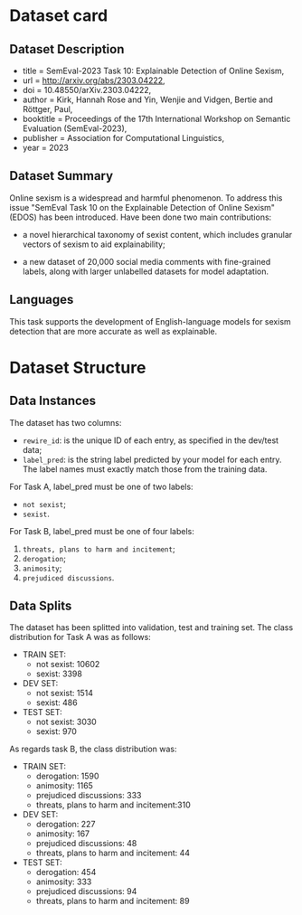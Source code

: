 # Dataset card
## Dataset Description

- title = SemEval-2023 Task 10: Explainable Detection of Online Sexism,
- url = http://arxiv.org/abs/2303.04222,
- doi = 10.48550/arXiv.2303.04222,
- author = Kirk, Hannah Rose and Yin, Wenjie and Vidgen, Bertie and Röttger, Paul,
- booktitle = Proceedings of the 17th International Workshop on Semantic Evaluation (SemEval-2023),
- publisher = Association for Computational Linguistics,
- year = 2023

## Dataset Summary
Online sexism is a widespread and harmful phenomenon. To address this issue "SemEval Task 10 on the Explainable Detection of Online Sexism" (EDOS) has been introduced. 
Have been done two main contributions:
- a novel hierarchical taxonomy of sexist content, which includes granular vectors of sexism to aid explainability; 

- a new dataset of 20,000 social media comments with fine-grained labels, along with larger unlabelled datasets for model adaptation.

## Languages
This task supports the development of English-language models for sexism detection that are more accurate as well as explainable.

# Dataset Structure
## Data Instances
The dataset has two columns: 
- `rewire_id`: is the unique ID of each entry, as specified in the dev/test data;
- `label_pred`: is the string label predicted by your model for each entry. The label names must exactly match those from the training data.

For Task A, label_pred must be one of two labels:
- `not sexist`;
- `sexist`.

For Task B, label_pred must be one of four labels:

1. `threats, plans to harm and incitement`;
2. `derogation`;
3. `animosity`;
4. `prejudiced discussions`.

## Data Splits

The dataset has been splitted into validation, test and training set.
The class distribution for
Task A was as follows:
- TRAIN SET:
    - not sexist: 10602
    - sexist: 3398
- DEV SET:
    - not sexist: 1514
    - sexist: 486
- TEST SET:
    - not sexist: 3030
    - sexist: 970

As regards task B, the class distribution was:
- TRAIN SET:
    - derogation: 1590
    - animosity: 1165
    - prejudiced discussions: 333
    - threats, plans to harm and incitement:310
- DEV SET:
    - derogation: 227
    - animosity: 167
    - prejudiced discussions: 48
    - threats, plans to harm and incitement: 44
- TEST SET:
    - derogation: 454
    - animosity: 333
    - prejudiced discussions: 94
    - threats, plans to harm and incitement: 89

